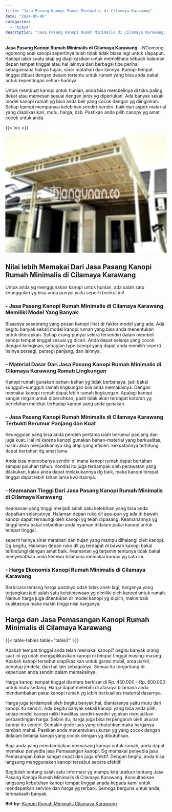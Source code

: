 ```yaml
---
title: "Jasa Pasang Kanopi Rumah Minimalis di Cilamaya Karawang"
date: "2024-05-06"
categories: 
  - "biaya"
description: "Jasa Pasang Kanopi Rumah Minimalis di Cilamaya Karawang. Begitulah tentang salah satu informasi yg mampu kita uraikan tentang Jasa Pasang Kanopi Rumah Minima..."
---
```


**Jasa Pasang Kanopi Rumah Minimalis di Cilamaya Karawang** – NGomong-ngomong soal kanopi sepertinya telah tidak tidak biasa lagi untuk siapapun. Kanopi ialah suatu atap yg diaplikasikan untuk memelihara sebuah halaman depan tempat tinggal atau hal lainnya dari berbagai tipe perihal sebagaimana halnya hujan, sinar matahari dan lainnya. Kanopi tempat tinggal dibuat dengan desain tertentu untuk rumah yang bisa anda pakai untuk kepentingan sehari-harinya.

Untuk membuat kanopi untuk hunian, anda bisa membelinya di toko paling dekat atau memesan sesuai dengan jenis yg diperlukan. Ada banyak sekali model kanopi rumah yg bisa anda beli yang cocok dengan yg diinginkan. Setiap kanopi mempunyai kelebihan sendiri-sendiri, baik dari aspek material yang diaplikasikan, mutu, harga, dsb. Pastikan anda pilih canopy yg amat cocok untuk anda.

{{< toc >}}

![Jasa Pasang Kanopi Rumah Minimalis di Cilamaya Karawang](/images/harga-kanopi-minimalis-17.png)

## Nilai lebih Memakai Dari Jasa Pasang Kanopi Rumah Minimalis di Cilamaya Karawang

Untuk anda yg menggunakan kanopi untuk hunian, ada salah satu keunggulan yg bisa anda punyai yaitu seperti berikut ini!

### \- Jasa Pasang Kanopi Rumah Minimalis di Cilamaya Karawang Memiliki Model Yang Banyak

Biasanya seseorang yang pesan kanopi lihat dr faktor model yang ada. Ada begitu banyak sekali model kanopi rumah yang bisa anda menentukan untuk diterapkan. Setiap orang punyai selera tersendiri dalam membeli kanopi tempat tinggal sesuai yg dicari. Anda dapat belanja yang cocok dengan keinginan, sebagian type kanopi yang dapat anda memilih seperti halnya persegi, persegi panjang, dan lainnya.

### \- Material Dasar Dari Jasa Pasang Kanopi Rumah Minimalis di Cilamaya Karawang Ramah Lingkungan

Kanopi rumah gunakan bahan-bahan yg tidak berbahaya, jadi bakal sungguh-sungguh ramah lingkungan bila anda memakainya. Dengan memakai kanopi rumah dapat lebih ramah lingkungan. Apalagi kanopi sangat ringan untuk dibersihkan, pasti tidak akan terdapat kotoran yg berlebihan melekat terhadap kanopi yang anda gunakan.

### \- Jasa Pasang Kanopi Rumah Minimalis di Cilamaya Karawang Terbukti Berumur Panjang dan Kuat

Keunggulan yang bisa anda peroleh pertama ialah berumur panjang dan juga kuat. Hal ini karena kanopi gunakan bahan-material yang berkualitas, hal ini akan menjadikannya sbg atap yang efisien. kekuatannya terhitung dapat bertahan dg amat lama.

Anda bisa mencobanya sendiri di mana kanopi rumah dapat bertahan sampai puluhan tahun. Kondisi itu juga terdampak oleh perawatan yang dilakukan, kalau anda dapat melakukannya dg baik, maka kanopi tempat tinggal dapat lebih tahan lama kwalitasnya.

### \- Keamanan Tinggi Dari Jasa Pasang Kanopi Rumah Minimalis di Cilamaya Karawang

Keamanan yang tinggi menjadi salah satu kelebihan yang bisa anda dapatkan selanjutnya. Halaman depan ruko dll apa-pun yg ada di bawah kanopi dapat ternaungi oleh kanopi yg telah dipasang. Keamanannya yg tinggi tentu bakal sebabkan anda nyaman didalam pakai kanopi untuk tempat tinggal.

seperti halnya sinar matahari dan hujan yang mampu dihalangi oleh kanopi. Dg begitu, Halaman depan ruko dll yg terdapat di bawah kanopi bakal terlindungi dengan amat baik. Keamanan yg terjamin tentunya tidak bakal menyebabkan anda kecewa bilamana memakai kanopi yg satu ini.

### \- Harga Ekonomis Kanopi Rumah Minimalis di Cilamaya Karawang

Berbicara tentang harga pastinya udah tidak aneh lagi, harganya yang terjangkau jadi salah satu keistimewaan yg dimiliki oleh kanopi untuk rumah. Namun harga juga ditentukan dr model kanopi yg dipilih, makin baik kualitasnya maka makin tinggi nilai harganya.

## Harga dan Jasa Pemasangan Kanopi Rumah Minimalis di Cilamaya Karawang

{{< table-tables table="table2" >}}

Apakah tempat tinggal anda telah memakai kanopi? begitu banyak orang saat ini yg udah mengaplikasikan kanopi di tempat tinggal masing-masing. Apakah kanopi tersebut diaplikasikan untuk garasi mobil, area parkir, penutup jendela, dan hal lain sebagainya. Semua itu tergantung dr keperluan anda sendiri dalam memakainya.

Harga kanopi tempat tinggal diantara berkisar di Rp. 450.000 – Rp. 800.000 untuk mutu sedang. Harga dapat melebihi di atasnya bilamana anda mendambakan pakai kanopi rumah yg lebih berkualitas material dasarnya.

Harga juga terdampak oleh begitu banyak hal, diantaranya yaitu mutu dari kanopi itu sendiri. Ada begitu banyak sekali kanopi yang bisa anda pilih, setiap model kanopi miliki kwalitas sendiri-sendiri yg akan menjadikan perbandingan harga. Selain itu, harga juga bisa terpengaruh oleh ukuran kanopi itu sendiri. Semakin gede luas yang dibutuhkan maka harganya tambah mahal. Pastikan anda menentukan ukuran yg yang cocok dengan didalam belanja kanopi yang cocok dengan yg dibutuhkan.

Bagi anda yang mendambakan memasang kanopi untuk rumah, anda dapat memakai penyedia jasa Pemasangan kanopi. Dg memakai penyedia jasa Pemasangan bakal sangat cepat dan juga efektif. Dengan begitu, anda bisa langsung menggunakan kanopi tersebut secara efektif.

Begitulah tentang salah satu informasi yg mampu kita uraikan tentang Jasa Pasang Kanopi Rumah Minimalis di Cilamaya Karawang. Konsultasikan langsung kebutuhan kanopi tempat tinggal anada kepada kami untuk mendapatkan service dan harga yg terbaik. Semoga berguna untuk anda, terimakasih banyak.

**Ref by:**  [Kanopi Rumah Minimalis Cilamaya Karawang](https://id.wikipedia.org/wiki/Kanopi)
